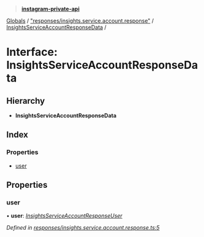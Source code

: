 > **[instagram-private-api](../README.md)**

[Globals](../README.md) / ["responses/insights.service.account.response"](../modules/_responses_insights_service_account_response_.md) / [InsightsServiceAccountResponseData](_responses_insights_service_account_response_.insightsserviceaccountresponsedata.md) /

# Interface: InsightsServiceAccountResponseData

## Hierarchy

* **InsightsServiceAccountResponseData**

## Index

### Properties

* [user](_responses_insights_service_account_response_.insightsserviceaccountresponsedata.md#user)

## Properties

###  user

• **user**: *[InsightsServiceAccountResponseUser](_responses_insights_service_account_response_.insightsserviceaccountresponseuser.md)*

*Defined in [responses/insights.service.account.response.ts:5](https://github.com/dilame/instagram-private-api/blob/e9c516c/src/responses/insights.service.account.response.ts#L5)*